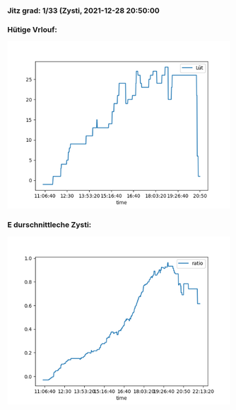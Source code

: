 ### Jitz grad: 1/33 (Zysti, 2021-12-28 20:50:00

### Hütige Vrlouf:
![Graph](Today.png)

### E durschnittleche Zysti:
![Graph](Zysti.png)